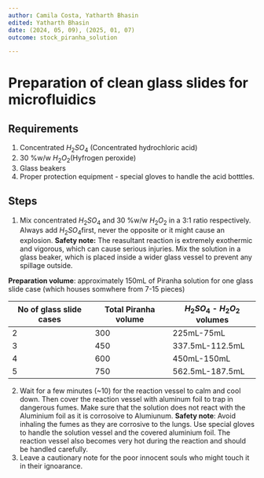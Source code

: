 ```yaml
---
author: Camila Costa, Yatharth Bhasin
edited: Yatharth Bhasin
date: (2024, 05, 09), (2025, 01, 07)
outcome: stock_piranha_solution

---
```


# Preparation of clean glass slides for microfluidics



## Requirements

1. Concentrated $H_{2}SO_{4}$ (Concentrated hydrochloric acid)
2. 30 %w/w $H_2O_2$​ (Hyfrogen peroxide)
3. Glass beakers
4. Proper protection equipment - special gloves to handle the acid botttles.

## Steps

1. Mix concentrated $H_{2}SO_{4}$ and 30 %w/w $H_2O_2$ in a 3:1 ratio respectively. Always add $H_{2}SO_{4}$​ first, never the opposite or it might cause an explosion. 
    **Safety note:** The reasultant reaction is extremely exothermic and vigorous, which can cause serious injuries. Mix the solution in a glass beaker, which is placed inside a wider glass vessel to prevent any spillage outside.

  **Preparation volume**: approximately 150mL of Piranha solution for one glass slide case (which houses somwhere from 7-15 pieces)

  | No of glass slide cases | Total Piranha volume | $H_{2}SO_{4}$ - $H_2O_2$ volumes |
  | ----------------------- | -------------------- | -------------------------------- |
  | 2                       | 300                  | 225mL-75mL                       |
  | 3                       | 450                  | 337.5mL-112.5mL                  |
  | 4                       | 600                  | 450mL-150mL                      |
  | 5                       | 750                  | 562.5mL-187.5mL                  |


2. Wait for a few minutes (~10) for the reaction vessel to calm and cool down. Then cover the reaction vessel with aluminum foil to trap in dangerous fumes. Make sure that the solution does not react with the Aluminium foil as it is corrosoive to Alumiunum.
    **Safety note**: Avoid inhaling the fumes as they are corrosive to the lungs. Use special gloves to handle the solution vessel and the covered aluminium foil. The reaction vessel also becomes very hot during the reaction and should be handled carefully.
3. Leave a cautionary note for the poor innocent souls who might touch it in their ignoarance.

